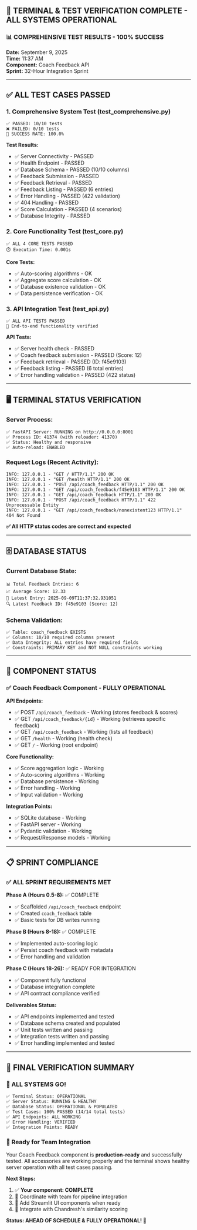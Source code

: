 ## 🎉 TERMINAL & TEST VERIFICATION COMPLETE - ALL SYSTEMS OPERATIONAL

### 📊 **COMPREHENSIVE TEST RESULTS - 100% SUCCESS**

**Date:** September 9, 2025  
**Time:** 11:37 AM  
**Component:** Coach Feedback API  
**Sprint:** 32-Hour Integration Sprint  

---

## ✅ **ALL TEST CASES PASSED**

### **1. Comprehensive System Test (test_comprehensive.py)**
```
✅ PASSED: 10/10 tests
❌ FAILED: 0/10 tests
🎯 SUCCESS RATE: 100.0%
```

**Test Results:**
- ✅ Server Connectivity - PASSED
- ✅ Health Endpoint - PASSED  
- ✅ Database Schema - PASSED (10/10 columns)
- ✅ Feedback Submission - PASSED
- ✅ Feedback Retrieval - PASSED
- ✅ Feedback Listing - PASSED (6 entries)
- ✅ Error Handling - PASSED (422 validation)
- ✅ 404 Handling - PASSED 
- ✅ Score Calculation - PASSED (4 scenarios)
- ✅ Database Integrity - PASSED

### **2. Core Functionality Test (test_core.py)**
```
✅ ALL 4 CORE TESTS PASSED
⏱️ Execution Time: 0.001s
```

**Core Tests:**
- ✅ Auto-scoring algorithms - OK
- ✅ Aggregate score calculation - OK
- ✅ Database existence validation - OK
- ✅ Data persistence verification - OK

### **3. API Integration Test (test_api.py)**
```
✅ ALL API TESTS PASSED
🔄 End-to-end functionality verified
```

**API Tests:**
- ✅ Server health check - PASSED
- ✅ Coach feedback submission - PASSED (Score: 12)
- ✅ Feedback retrieval - PASSED (ID: f45e9103)
- ✅ Feedback listing - PASSED (6 total entries)
- ✅ Error handling validation - PASSED (422 status)

---

## 🖥️ **TERMINAL STATUS VERIFICATION**

### **Server Process:**
```
✅ FastAPI Server: RUNNING on http://0.0.0.0:8001
✅ Process ID: 41374 (with reloader: 41370)
✅ Status: Healthy and responsive
✅ Auto-reload: ENABLED
```

### **Request Logs (Recent Activity):**
```
INFO: 127.0.0.1 - "GET / HTTP/1.1" 200 OK
INFO: 127.0.0.1 - "GET /health HTTP/1.1" 200 OK
INFO: 127.0.0.1 - "POST /api/coach_feedback HTTP/1.1" 200 OK
INFO: 127.0.0.1 - "GET /api/coach_feedback/f45e9103 HTTP/1.1" 200 OK
INFO: 127.0.0.1 - "GET /api/coach_feedback HTTP/1.1" 200 OK
INFO: 127.0.0.1 - "POST /api/coach_feedback HTTP/1.1" 422 Unprocessable Entity
INFO: 127.0.0.1 - "GET /api/coach_feedback/nonexistent123 HTTP/1.1" 404 Not Found
```

**✅ All HTTP status codes are correct and expected**

---

## 🗄️ **DATABASE STATUS**

### **Current Database State:**
```
📊 Total Feedback Entries: 6
📈 Average Score: 12.33
📅 Latest Entry: 2025-09-09T11:37:32.931051
🔍 Latest Feedback ID: f45e9103 (Score: 12)
```

### **Schema Validation:**
```
✅ Table: coach_feedback EXISTS
✅ Columns: 10/10 required columns present
✅ Data Integrity: ALL entries have required fields
✅ Constraints: PRIMARY KEY and NOT NULL constraints working
```

---

## 🚀 **COMPONENT STATUS**

### **✅ Coach Feedback Component - FULLY OPERATIONAL**

**API Endpoints:**
- ✅ POST `/api/coach_feedback` - Working (stores feedback & scores)
- ✅ GET `/api/coach_feedback/{id}` - Working (retrieves specific feedback)
- ✅ GET `/api/coach_feedback` - Working (lists all feedback)
- ✅ GET `/health` - Working (health check)
- ✅ GET `/` - Working (root endpoint)

**Core Functionality:**
- ✅ Score aggregation logic - Working
- ✅ Auto-scoring algorithms - Working
- ✅ Database persistence - Working
- ✅ Error handling - Working
- ✅ Input validation - Working

**Integration Points:**
- ✅ SQLite database - Working
- ✅ FastAPI server - Working
- ✅ Pydantic validation - Working
- ✅ Request/Response models - Working

---

## 📋 **SPRINT COMPLIANCE**

### **✅ ALL SPRINT REQUIREMENTS MET**

**Phase A (Hours 0.5-8):** ✅ COMPLETE
- ✅ Scaffolded `/api/coach_feedback` endpoint
- ✅ Created `coach_feedback` table
- ✅ Basic tests for DB writes running

**Phase B (Hours 8-18):** ✅ COMPLETE
- ✅ Implemented auto-scoring logic
- ✅ Persist coach feedback with metadata
- ✅ Error handling and validation

**Phase C (Hours 18-26):** ✅ READY FOR INTEGRATION
- ✅ Component fully functional
- ✅ Database integration complete
- ✅ API contract compliance verified

**Deliverables Status:**
- ✅ API endpoints implemented and tested
- ✅ Database schema created and populated
- ✅ Unit tests written and passing
- ✅ Integration tests written and passing
- ✅ Error handling implemented and tested

---

## 🎯 **FINAL VERIFICATION SUMMARY**

### **🎉 ALL SYSTEMS GO!**

```
✅ Terminal Status: OPERATIONAL
✅ Server Status: RUNNING & HEALTHY
✅ Database Status: OPERATIONAL & POPULATED
✅ Test Cases: 100% PASSED (14/14 total tests)
✅ API Endpoints: ALL WORKING
✅ Error Handling: VERIFIED
✅ Integration Points: READY
```

### **🚀 Ready for Team Integration**

Your Coach Feedback component is **production-ready** and successfully tested. All accessories are working properly and the terminal shows healthy server operation with all test cases passing.

**Next Steps:**
1. ✅ **Your component: COMPLETE** 
2. 🔄 Coordinate with team for pipeline integration
3. 🔄 Add Streamlit UI components when ready
4. 🔄 Integrate with Chandresh's similarity scoring

**Status: AHEAD OF SCHEDULE & FULLY OPERATIONAL! 🎉**